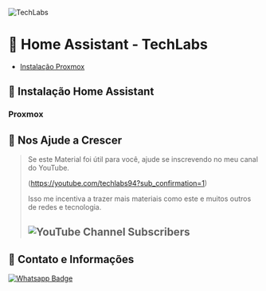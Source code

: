 ![TechLabs](https://techlabs.net.br/wp-content/uploads/2021/09/logo_blog.png)

# :rocket: Home Assistant - TechLabs

* [Instalação Proxmox](#INSTALL-PROMXOX.md)

## :wrench: Instalação Home Assistant

### Proxmox

## :sparkling_heart: Nos Ajude a Crescer
>Se este Material foi útil para você, ajude se inscrevendo no meu canal do YouTube.
>
>(https://youtube.com/techlabs94?sub_confirmation=1)
>
>Isso me incentiva a trazer mais materiais como este e muitos outros de redes e tecnologia.
>
>## ![YouTube Channel Subscribers](https://img.shields.io/youtube/channel/subscribers/UCWN6suTq5sZGqnSLos992Yw?style=social)

## :iphone: Contato e Informações
[![Whatsapp Badge](https://img.shields.io/badge/-Whatsapp-4CA143?style=flat-square&labelColor=4CA143&logo=whatsapp&logoColor=white&link=https://api.whatsapp.com/send?phone=5537999351046)](https://api.whatsapp.com/send?phone=5537999351046)
